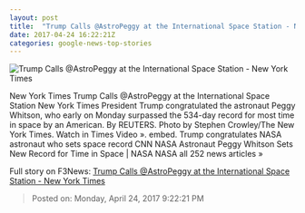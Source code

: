 ```yaml
---
layout: post
title:  "Trump Calls @AstroPeggy at the International Space Station - New York Times"
date: 2017-04-24 16:22:21Z
categories: google-news-top-stories
---
```


![Trump Calls @AstroPeggy at the International Space Station - New York Times](https://static01.nyt.com/images/2017/04/24/us/25xp-whitson/25xp-whitson-facebookJumbo.jpg)

New York Times Trump Calls @AstroPeggy at the International Space Station New York Times President Trump congratulated the astronaut Peggy Whitson, who early on Monday surpassed the 534-day record for most time in space by an American. By REUTERS. Photo by Stephen Crowley/The New York Times. Watch in Times Video ». embed. Trump congratulates NASA astronaut who sets space record CNN NASA Astronaut Peggy Whitson Sets New Record for Time in Space | NASA NASA all 252 news articles »


Full story on F3News: [Trump Calls @AstroPeggy at the International Space Station - New York Times](http://www.f3nws.com/n/QETdCD)

> Posted on: Monday, April 24, 2017 9:22:21 PM
